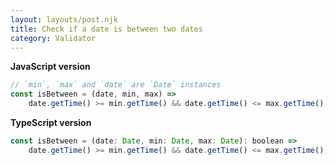 ```yaml
---
layout: layouts/post.njk
title: Check if a date is between two dates
category: Validator
---
```


**JavaScript version**

```js
// `min`, `max` and `date` are `Date` instances
const isBetween = (date, min, max) =>
	date.getTime() >= min.getTime() && date.getTime() <= max.getTime();
```

**TypeScript version**

```js
const isBetween = (date: Date, min: Date, max: Date): boolean =>
	date.getTime() >= min.getTime() && date.getTime() <= max.getTime();
```
